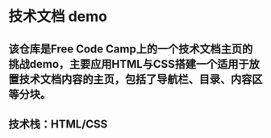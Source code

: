 # 技术文档 demo

## 该仓库是Free Code Camp上的一个技术文档主页的挑战demo，主要应用HTML与CSS搭建一个适用于放置技术文档内容的主页，包括了导航栏、目录、内容区等分块。

## 技术栈：HTML/CSS
